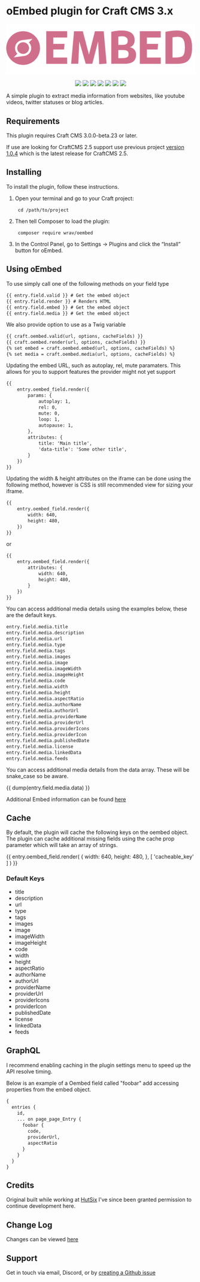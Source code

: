 # oEmbed plugin for Craft CMS 3.x

<p align="center">
   <img src="resources/img/plugin-logo.png" alt="oEmbed" />
</p>

<p align="center">
   <img src="https://img.shields.io/badge/license-MIT-green" />
   <a href="https://github.com/wrav/oembed/releases" alt="Releases">
   <img src="https://img.shields.io/github/v/release/wrav/oembed"></a>
   <a href="https://github.com/reganlawton" alt="Maintainer">
      <img src="https://img.shields.io/badge/maintainer-reganlawton-blue" /></a>
   <a href="https://github.com/badges/shields/graphs/contributors" alt="Contributors">
      <img src="https://img.shields.io/github/contributors/wrav/oembed" /></a>
   <a href="https://github.com/wrav/oembed/pulse" alt="Activity">
      <img src="https://img.shields.io/github/commit-activity/y/wrav/oembed" /></a>  
   <a href="https://github.com/wrav/oembed/issues" alt="Issues">
      <img src="https://img.shields.io/github/issues-raw/wrav/oembed" /></a>
   <a href="https://packagist.org/packages/wrav/oembed" alt="Downloads">
      <img src="https://img.shields.io/packagist/dt/wrav/oembed" /></a>   
   
</p>


A simple plugin to extract media information from websites, like youtube videos, twitter statuses or blog articles.

## Requirements

This plugin requires Craft CMS 3.0.0-beta.23 or later.

If use are looking for CraftCMS 2.5 support use previous project [version 1.0.4](https://github.com/hut6/oembed/tree/1.0.4) 
which is the latest release for CraftCMS 2.5.

## Installing

To install the plugin, follow these instructions.

1. Open your terminal and go to your Craft project:

        cd /path/to/project

2. Then tell Composer to load the plugin:

        composer require wrav/oembed

3. In the Control Panel, go to Settings → Plugins and click the “Install” button for oEmbed.

## Using oEmbed

To use simply call one of the following methods on your field type

    {{ entry.field.valid }} # Get the embed object
    {{ entry.field.render }} # Renders HTML
    {{ entry.field.embed }} # Get the embed object
    {{ entry.field.media }} # Get the embed object
    
We also provide option to use as a Twig variable

    {{ craft.oembed.valid(url, options, cacheFields) }}
    {{ craft.oembed.render(url, options, cacheFields) }}
    {% set embed = craft.oembed.embed(url, options, cacheFields) %}
    {% set media = craft.oembed.media(url, options, cacheFields) %}
    
Updating the embed URL, such as autoplay, rel, mute paramaters. This allows for you to support features the provider might not yet support

    {{ 
        entry.oembed_field.render({
            params: {
                autoplay: 1,
                rel: 0,
                mute: 0,
                loop: 1,
                autopause: 1,
            },
            attributes: {
                title: 'Main title',
                'data-title': 'Some other title',
            }
        }) 
    }}
    
Updating the width & height attributes on the iframe can be done using the following method, however is CSS is still recommended view for sizing your iframe.

    {{ 
        entry.oembed_field.render({
            width: 640,
            height: 480,
        }) 
    }}
    
or
    
    {{ 
        entry.oembed_field.render({
            attributes: {
                width: 640,
                height: 480,
            }
        }) 
    }}
    
You can access additional media details using the examples below, these are the default keys.

    entry.field.media.title
    entry.field.media.description
    entry.field.media.url
    entry.field.media.type
    entry.field.media.tags
    entry.field.media.images
    entry.field.media.image
    entry.field.media.imageWidth
    entry.field.media.imageHeight
    entry.field.media.code
    entry.field.media.width
    entry.field.media.height
    entry.field.media.aspectRatio
    entry.field.media.authorName
    entry.field.media.authorUrl
    entry.field.media.providerName
    entry.field.media.providerUrl
    entry.field.media.providerIcons
    entry.field.media.providerIcon
    entry.field.media.publishedDate
    entry.field.media.license
    entry.field.media.linkedData
    entry.field.media.feeds

You can access additional media details from the data array. These will be snake_case so be aware.

   {{ dump(entry.field.media.data) }}

Additional Embed information can be found [here](https://github.com/oscarotero/Embed)

## Cache

By default, the plugin will cache the following keys on the oembed object. The plugin can cache additional missing fields using the cache prop parameter which will take an array of strings.

   {{ 
      entry.oembed_field.render(
         {
            width: 640,
            height: 480,
         }, 
         [
            'cacheable_key'
         ]
      ) 
   }}

### Default Keys

- title
- description
- url
- type
- tags
- images
- image
- imageWidth
- imageHeight
- code
- width
- height
- aspectRatio
- authorName
- authorUrl
- providerName
- providerUrl
- providerIcons
- providerIcon
- publishedDate
- license
- linkedData
- feeds

## GraphQL

I recommend enabling caching in the plugin settings menu to speed up the API resolve timing.

Below is an example of a Oembed field called "foobar" add accessing properties from the embed object.

```
{
  entries {
    id,
    ... on page_page_Entry {
      foobar {
        code,
        providerUrl,
        aspectRatio
      }
    }
  }
}
```

## Credits

Original built while working at [HutSix](https://hutsix.com.au/) I've since been granted permission to continue development here.

## Change Log

Changes can be viewed [here](https://github.com/wrav/oembed/blob/master/CHANGELOG.md)

## Support

Get in touch via email, Discord, or by [creating a Github issue](/wrav/oembed/issues)
